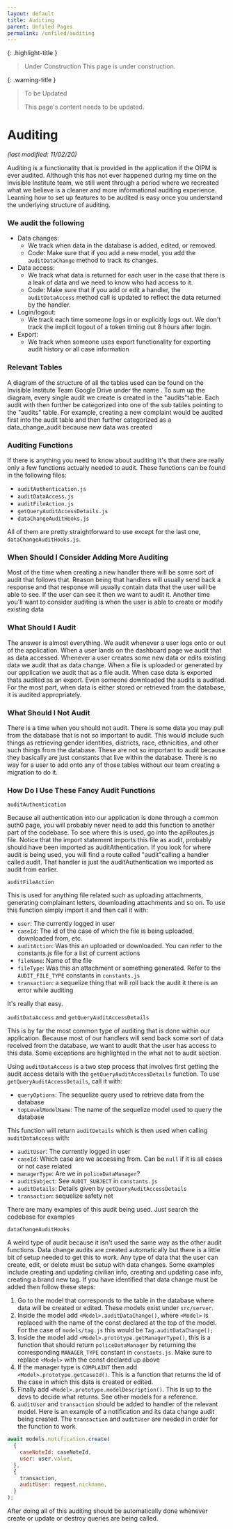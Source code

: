 ```yaml
---
layout: default
title: Auditing
parent: Unfiled Pages
permalink: /unfiled/auditing
---
```


{: .highlight-title }
> Under Construction
> This page is under construction.

{: .warning-title }
> To be Updated
>
> This page's content needs to be updated.

# Auditing

*(last modified: 11/02/20)*

Auditing is a functionality that is provided in the application if the
OIPM is ever audited. Although this has not ever happened during my time
on the Invisible Institute team, we still went through a period where we
recreated what we believe is a cleaner and more informational auditing
experience. Learning how to set up features to be audited is easy once
you understand the underlying structure of auditing.

### We audit the following

- Data changes:
  - We track when data in the database is added, edited, or removed.
  - Code: Make sure that if you add a new model, you add the
    `auditDataChange` method to track its changes.
- Data access:
  - We track what data is returned for each user in the case that
    there is a leak of data and we need to know who had access to
    it.
  - Code: Make sure that if you add or edit a handler, the
    `auditDataAccess` method call is updated to reflect the data
    returned by the handler.
- Login/logout:
  - We track each time someone logs in or explicitly logs out. We
    don't track the implicit logout of a token timing out 8 hours
    after login.
- Export:
  - We track when someone uses export functionality for exporting
    audit history or all case information

### Relevant Tables

A diagram of the structure of all the tables used can be found on the
Invisible Institute Team Google Drive under the name . To sum up the <!-- TODO: What name?? -->
diagram, every single audit we create is created in the "audits"table.
Each audit with then further be categorized into one of the sub tables
pointing to the "audits" table. For example, creating a new complaint
would be audited first into the audit table and then further categorized
as a data_change_audit because new data was created

### Auditing Functions

If there is anything you need to know about auditing it's that there
are really only a few functions actually needed to audit. These
functions can be found in the following files:

- `auditAuthentication.js`
- `auditDataAccess.js`
- `auditFileAction.js`
- `getQueryAuditAccessDetails.js`
- `dataChangeAuditHooks.js`

All of them are pretty straightforward to use except for the last one, `dataChangeAuditHooks.js`.

### When Should I Consider Adding More Auditing

Most of the time when creating a new handler there will be some sort
of audit that follows that. Reason being that handlers will usually send
back a response and that response will usually contain data that the
user will be able to see. If the user can see it then we want to audit
it. Another time you'll want to consider auditing is when the user is
able to create or modify existing data

### What Should I Audit

The answer is almost everything. We audit whenever a user logs onto or
out of the application. When a user lands on the dashboard page we audit
that as data accessed. Whenever a user creates some new data or edits
existing data we audit that as data change. When a file is uploaded or
generated by our application we audit that as a file audit. When case
data is exported thats audited as an export. Even someone downloaded the
audits is audited. For the most part, when data is either stored or
retrieved from the database, it is audited appropriately.

### What Should I Not Audit

There is a time when you should not audit. There is some data you may
pull from the database that is not so important to audit. This would
include such things as retrieving gender identities, districts, race,
ethnicities, and other such things from the database. These are not so
important to audit because they basically are just constants that live
within the database. There is no way for a user to add onto any of those
tables without our team creating a migration to do it.

### How Do I Use These Fancy Audit Functions

`auditAuthentication`

Because all authentication into our application is done through a
common auth0 page, you will probably never need to add this function to
another part of the codebase. To see where this is used, go into the
apiRoutes.js file. Notice that the import statement imports this file as
audit, probably should have been imported as auditAthentication. If you
look for where audit is being used, you will find a route called
"audit"calling a handler called audit. That handler is just the
auditAuthentication we imported as audit from earlier.

`auditFileAction`

This is used for anything file related such as uploading attachments,
generating complainant letters, downloading attachments and so on. To
use this function simply import it and then call it with:

- `user`: The currently logged in user
- `caseId`: The id of the case of which the file is being uploaded,
  downloaded from, etc.
- `auditAction`: Was this an uploaded or downloaded. You can refer to
  the constants.js file for a list of current actions
- `fileName`: Name of the file
- `fileType`: Was this an attachment or something generated. Refer to
  the `AUDIT_FILE_TYPE` constants in `constants.js`
- `transaction`: a sequelize thing that will roll back the audit it
  there is an error while auditing

It's really that easy.

`auditDataAccess` and `getQueryAuditAccessDetails`

This is by far the most common type of auditing that is done within
our application. Because most of our handlers will send back some sort
of data received from the database, we want to audit that the user has
access to this data. Some exceptions are highlighted in the what not to
audit section.

Using `auditDataAccess` is a two step process that involves first
getting the audit access details with the `getQueryAuditAccessDetails`
function. To use `getQueryAuditAccessDetails`, call it with:

- `queryOptions`: The sequelize query used to retrieve data from the
  database
- `topLevelModelName`: The name of the sequelize model used to query
  the database

This function will return `auditDetails` which is then used when calling
`auditDataAccess` with:

- `auditUser`: The currently logged in user
- `caseId`: Which case are we accessing from. Can be `null` if it is all
  cases or not case related
- `managerType`: Are we in `policeDataManager`?
- `auditSubject`: See `AUDIT_SUBJECT` in `constants.js`
- `auditDetails`: Details given by `getQueryAuditAccessDetails`
- `transaction`: sequelize safety net

There are many examples of this audit being used. Just search the
codebase for examples

`dataChangeAuditHooks`

A weird type of audit because it isn't used the same way as the other
audit functions. Data change audits are created automatically but there
is a little bit of setup needed to get this to work. Any type of data
that the user can create, edit, or delete must be setup with data
changes. Some examples include creating and updating civilian info,
creating and updating case info, creating a brand new tag. If you have
identified that data change must be added then follow these steps:

1. Go to the model that corresponds to the table in the database
   where data will be created or edited. These models exist under
   `src/server`.
2. Inside the model add `<Model>.auditDataChange()`, where `<Model>`
   is replaced with the name of the const declared at the top of the
   model. For the case of `models/tag.js` this would be
   `Tag.auditDataChange();`
3. Inside the model add `<Model>.prototype.getManagerType()`, this is
   a function that should return `policeDataManager` by returning the
   corresponding `MANAGER_TYPE` constant in `constants.js`. Make sure to
   replace `<Model>` with the const declared up above
4. If the manager type is `COMPLAINT` then add
   `<Model>.prototype.getCaseId()`. This is a function that returns the
   id of the case in which this data is created or edited.
5. Finally add `<Model>.prototype.modelDescription()`. This is up to
   the devs to decide what returns. See other models for a reference.
6. `auditUser` and `transaction` should be added to handler of the
   relevant model. Here is an example of a notification and its data
   change audit being created. The `transaction` and `auditUser` are needed
   in order for the function to work.

```javascript
await models.notification.create(
  {
    caseNoteId: caseNoteId,
    user: user.value,
  },
  {
    transaction,
    auditUser: request.nickname,
  }
);
```

After doing all of this auditing should be automatically done whenever
create or update or destroy queries are being called.
